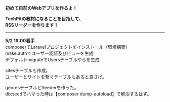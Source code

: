 **初めて自前のWebアプリを作るよ！**

**TechPitの教材になることを目指して、  
RSSリーダーを作ります！**

___

**5/2 16:00着手**  
composerでLaravelプロジェクトをインストール（環境構築）  
make:authでユーザー認証及びビューを生成  
デフォルトmigrateでUsersテーブルやらを生成  

sitesテーブルも作成。  
ユーザーとサイトを繋ぐテーブルもあると良さげ。  

genresテーブルとSeederを作った。  
db:seedでハマった時は【composer dump-autoload】で解決するはず。  